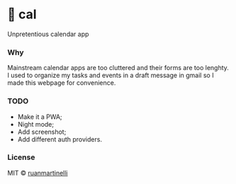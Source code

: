 # :calendar: cal

Unpretentious calendar app

### Why

Mainstream calendar apps are too cluttered and their forms are too lenghty. I used to organize my tasks and events in a draft message in gmail so I made this webpage for convenience.

### TODO
- Make it a PWA;
- Night mode;
- Add screenshot;
- Add different auth providers.

### License

MIT © [ruanmartinelli](https://github.com/ruanmartinelli)
